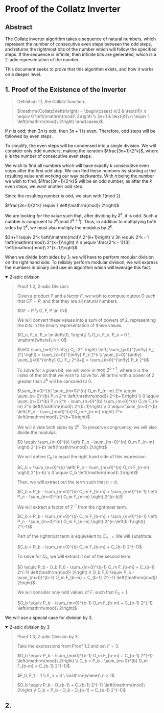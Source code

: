 # Proof of the Collatz Inverter

## Abstract

The Collatz inverter algorithm takes a sequence of natural numbers, which represent the number of consecutive even steps between the odd steps, and returns the rightmost bits of the number which will follow the specified steps. If the sequence is infinite, then infinite bits are generated, which is a 2-adic representation of the number.

This document seeks to prove that this algorithm exists, and how it works on a deeper level.

## 1. Proof of the Existence of the Inverter

> Definition 1.1, the Collatz function:
>
> $`\mathrm{Collatz}\left(n\right) = \begin{cases} n/2 & \text{if}\ n \equiv 0 \left(\mathrm{mod}\ 2\right) \\ 3n+1 & \text{if}\ n \equiv 1 \left(\mathrm{mod}\ 2\right) \end{cases}`$

If $`n`$ is odd, then $`3n`$ is odd, then $`3n+1`$ is even. Therefore, odd steps will be followed by even steps.

To simplify, the even steps will be condensed into a single division. We will consider only odd numbers, making the iteration $`\frac{3n+1}{2^k}`$, where $`k`$ is the number of consecutive even steps.

We wish to find all numbers which will have exactly $`k`$ consecutive even steps after the first odd step. We can find these numbers by starting at the resulting value and working our way backwards. With $`n`$ being the number we wish to find, $`\frac{3n+1}{2^k}`$ will be an odd number, as after the $`k`$ even steps, we want another odd step.

Since the resulting number is odd, we start with $`1 \left(\mathrm{mod}\ 2\right)`$.

$`\frac{3n+1}{2^k} \equiv 1 \left(\mathrm{mod}\ 2\right)`$

We are looking for the value such that, after dividing by $`2^k`$, it is odd. Such a number is congruent to $`2^k \left(\mathrm{mod}\ 2^{k+1}\right)`$. Thus, in addition to multiplying both sides by $`2^k`$, we must also multiply the modulus by $`2^k`$.

$`3n+1 \equiv 2^k \left(\mathrm{mod}\ 2^{k+1}\right) \\ 3n \equiv 2^k - 1 \left(\mathrm{mod}\ 2^{k+1}\right) \\ n \equiv \frac{2^k - 1}{3} \left(\mathrm{mod}\ 2^{k+1}\right)`$

When we divide both sides by 3, we will have to perform modular division on the right hand side. To reliably perform modular division, we will express the numbers in binary and use an algorithm which will leverage this fact.

<details open>
<summary> 2-adic division </summary>

> Proof 1.2, 2-adic Division:
>
> Given a product $`P`$ and a factor $`F`$, we wish to compute output $`O`$ such that $`OF = P`$, and that they are all natural numbers.
>
> $`OF = P \\ O, F, P \in \N`$
>
> We will convert these values into a sum of powers of 2, representing the bits in the binary representation of these values.
>
> $`O_n, F_n, P_n \in \left\{0, 1\right\} \\ O_n, F_n, P_n = 0 \ \mathrm{where}\ n < 0`$
>
> $`\left( \sum_{i=0}^{\infty} O_i 2^i \right) \left( \sum_{j=0}^{\infty} F_j 2^j \right) = \sum_{k=0}^{\infty} P_k 2^k \\ \sum_{i=0}^{\infty} \sum_{j=0}^{\infty} O_i F_j 2^{i+j} = \sum_{k=0}^{\infty} P_k 2^k`$
>
> To solve for a given bit, we will work in $`\mathrm{mod}\ 2^{b+1}`$, where $`b`$ is the index of the bit that we wish to solve for. All terms with a power of 2 greater than $`2^b`$ will be canceled to 0.
>
> $`\sum_{n=0}^{b} \sum_{m=0}^{n} O_m F_{n-m} 2^n \equiv \sum_{n=0}^{b} P_n 2^n \left(\mathrm{mod}\ 2^{b+1}\right) \\ 0 \equiv \sum_{n=0}^{b} P_n 2^n - \sum_{n=0}^{b} \sum_{m=0}^{n} O_m F_{n-m} 2^n \left(\mathrm{mod}\ 2^{b+1}\right) \\ 0 \equiv \sum_{n=0}^{b} \left( P_n - \sum_{m=0}^{n} O_m F_{n-m} \right) 2^n \left(\mathrm{mod}\ 2^{b+1}\right)`$
>
> We will divide both sides by $`2^b`$. To preserve congruency, we will also divide the modulus.
>
> $`0 \equiv \sum_{n=0}^{b} \left( P_n - \sum_{m=0}^{n} O_m F_{n-m} \right) 2^{n-b} \left(\mathrm{mod}\ 2\right)`$
>
> We will define $`C_b`$ to equal the right hand side of this expression.
>
> $`C_b = \sum_{n=0}^{b} \left( P_n - \sum_{m=0}^{n} O_m F_{n-m} \right) 2^{n-b} \\ 0 \equiv C_b \left(\mathrm{mod}\ 2\right)`$
>
> Then, we will extract out the term such that $`n = b`$.
>
> $`C_b = P_b - \sum_{m=0}^{b} O_m F_{b-m} + \sum_{n=0}^{b-1} \left( P_n - \sum_{m=0}^{n} O_m F_{n-m} \right) 2^{n-b}`$
>
> We will extract a factor of $`2^{-1}`$ from the rightmost term.
>
> $`C_b = P_b - \sum_{m=0}^{b} O_m F_{b-m} + \sum_{n=0}^{b-1} \left( P_n - \sum_{m=0}^{n} O_m F_{n-m} \right) 2^{n-\left(b-1\right)} 2^{-1}`$
>
> Part of the rightmost term is equivalent to $`C_{b-1}`$. We will substitute.
>
> $`C_b = P_b - \sum_{m=0}^{b} O_m F_{b-m} + C_{b-1} 2^{-1}`$
>
> To solve for $`O_b`$, we will extract it out of the second term.
>
> $`0 \equiv P_b - O_b F_0 - \sum_{m=0}^{b-1} O_m F_{b-m} + C_{b-1} 2^{-1} \left(\mathrm{mod}\ 2\right) \\ O_b F_0 \equiv P_b - \sum_{m=0}^{b-1} O_m F_{b-m} + C_{b-1} 2^{-1} \left(\mathrm{mod}\ 2\right)`$
>
> We will consider only odd values of $`F`$, such that $`F_0 = 1`$.
>
> $`O_b \equiv P_b - \sum_{m=0}^{b-1} O_m F_{b-m} + C_{b-1} 2^{-1} \left(\mathrm{mod}\ 2\right)`$

</details>

We will use a special case for division by 3.

<details open>
<summary> 2-adic division by 3 </summary>

> Proof 1.3, 2-adic Division by 3:
>
> Take the expressions from Proof 1.2 and set $`F = 3`$.
>
> $`O_b \equiv P_b - \sum_{m=0}^{b-1} O_m F_{b-m} + C_{b-1} 2^{-1} \left(\mathrm{mod}\ 2\right) \\ C_b = P_b - \sum_{m=0}^{b} O_m F_{b-m} + C_{b-1} 2^{-1}`$
>
> $`F_0, F_1 = 1 \\ F_n = 0 \ \mathrm{where}\ n > 1`$
>
> $`O_b \equiv P_b - O_{b-1} + C_{b-1} 2^{-1} \left(\mathrm{mod}\ 2\right) \\ C_b = P_b - O_b - O_{b-1} + C_{b-1} 2^{-1}`$

</details>

## 2. 